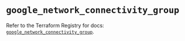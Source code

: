 # `google_network_connectivity_group`

Refer to the Terraform Registry for docs: [`google_network_connectivity_group`](https://registry.terraform.io/providers/hashicorp/google/6.31.0/docs/resources/network_connectivity_group).
